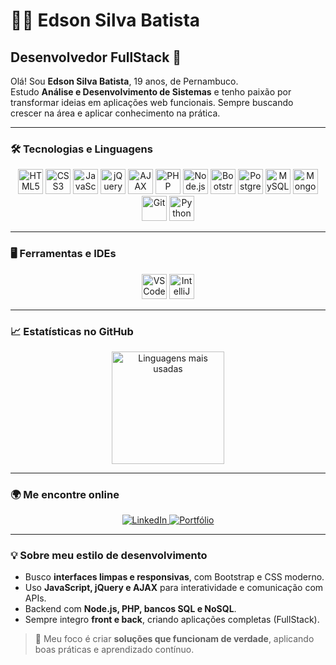 # 👨‍💻 Edson Silva Batista

## Desenvolvedor FullStack 🚀

Olá! Sou **Edson Silva Batista**, 19 anos, de Pernambuco.  
Estudo **Análise e Desenvolvimento de Sistemas** e tenho paixão por transformar ideias em aplicações web funcionais. Sempre buscando crescer na área e aplicar conhecimento na prática.

---

### 🛠 Tecnologias e Linguagens

<p align="center">
  <img alt="HTML5" title="HTML5" width="40" src="https://cdn.jsdelivr.net/gh/devicons/devicon@latest/icons/html5/html5-original.svg" />
  <img alt="CSS3" title="CSS3" width="40" src="https://cdn.jsdelivr.net/gh/devicons/devicon@latest/icons/css3/css3-original.svg" />
  <img alt="JavaScript" title="JavaScript" width="40" src="https://cdn.jsdelivr.net/gh/devicons/devicon@latest/icons/javascript/javascript-original.svg" />
  <img alt="jQuery" title="jQuery" width="40" src="https://cdn.jsdelivr.net/gh/devicons/devicon@latest/icons/jquery/jquery-original.svg" />
  <img alt="AJAX" title="AJAX" width="40" src="https://cdn.jsdelivr.net/gh/devicons/devicon@latest/icons/javascript/javascript-original.svg" />
  <img alt="PHP" title="PHP" width="40" src="https://cdn.jsdelivr.net/gh/devicons/devicon@latest/icons/php/php-original.svg" />
  <img alt="Node.js" title="Node.js" width="40" src="https://cdn.jsdelivr.net/gh/devicons/devicon@latest/icons/nodejs/nodejs-original.svg" />
  <img alt="Bootstrap" title="Bootstrap" width="40" src="https://cdn.jsdelivr.net/gh/devicons/devicon@latest/icons/bootstrap/bootstrap-original.svg" />
  <img alt="PostgreSQL" title="PostgreSQL" width="40" src="https://cdn.jsdelivr.net/gh/devicons/devicon@latest/icons/postgresql/postgresql-original.svg" />
  <img alt="MySQL" title="MySQL" width="40" src="https://cdn.jsdelivr.net/gh/devicons/devicon@latest/icons/mysql/mysql-original.svg" />
  <img alt="MongoDB" title="MongoDB" width="40" src="https://cdn.jsdelivr.net/gh/devicons/devicon@latest/icons/mongodb/mongodb-original.svg" />
  <img alt="Git" title="Git" width="40" src="https://cdn.jsdelivr.net/gh/devicons/devicon@latest/icons/git/git-original.svg" />
  <img alt="Python" title="Python" width="40" src="https://cdn.jsdelivr.net/gh/devicons/devicon@latest/icons/python/python-original.svg" />
</p>

---

### 🖥 Ferramentas e IDEs

<p align="center">
  <img alt="VS Code" title="Visual Studio Code" width="40" src="https://cdn.jsdelivr.net/gh/devicons/devicon@latest/icons/vscode/vscode-original.svg" />
  <img alt="IntelliJ IDEA" title="IntelliJ IDEA" width="40" src="https://cdn.jsdelivr.net/gh/devicons/devicon@latest/icons/intellij/intellij-original.svg" />
</p>

---

### 📈 Estatísticas no GitHub

<p align="center">
  <img 
    src="https://github-readme-stats.vercel.app/api/top-langs/?username=edson-syl&theme=tokyonight&layout=compact&custom_title=Tecnologias+mais+usadas" 
    alt="Linguagens mais usadas" 
    height="180"
  />
</p>

---

### 🌍 Me encontre online

<p align="center">
  <a href="https://www.linkedin.com/in/edsonsilvabat/" target="_blank" rel="noopener noreferrer">
    <img alt="LinkedIn" title="LinkedIn" src="https://img.shields.io/badge/LinkedIn-0A66C2?style=for-the-badge&logo=linkedin&logoColor=white" />
  </a>
  <a href="https://edson-syl.github.io/portfolio/" target="_blank" rel="noopener noreferrer">
    <img alt="Portfólio" title="Portfólio" src="https://img.shields.io/badge/Portf%C3%B3lio-000?style=for-the-badge&logo=githubpages&logoColor=white" />
  </a>
</p>

---

### 💡 Sobre meu estilo de desenvolvimento

- Busco **interfaces limpas e responsivas**, com Bootstrap e CSS moderno.  
- Uso **JavaScript, jQuery e AJAX** para interatividade e comunicação com APIs.  
- Backend com **Node.js, PHP, bancos SQL e NoSQL**.  
- Sempre integro **front e back**, criando aplicações completas (FullStack).  

> 🎯 Meu foco é criar **soluções que funcionam de verdade**, aplicando boas práticas e aprendizado contínuo.
